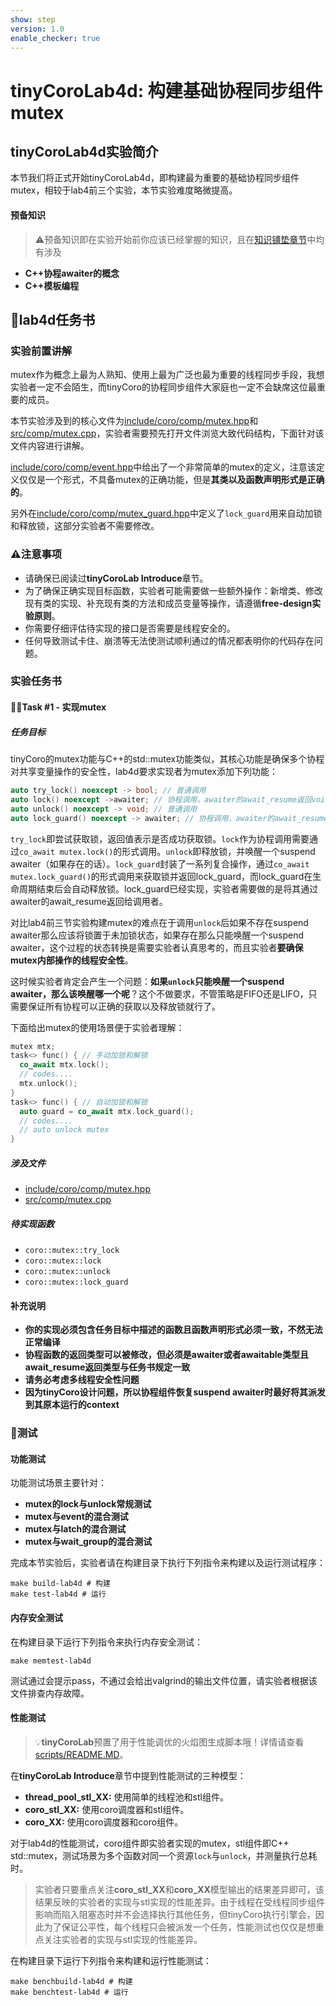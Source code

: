 ```yaml
---
show: step
version: 1.0
enable_checker: true
---
```

# tinyCoroLab4d: 构建基础协程同步组件mutex

## tinyCoroLab4d实验简介

本节我们将正式开始tinyCoroLab4d，即构建最为重要的基础协程同步组件mutex，相较于lab4前三个实验，本节实验难度略微提高。

#### 预备知识

> ⚠️预备知识即在实验开始前你应该已经掌握的知识，且在[知识铺垫章节]()中均有涉及

- **C++协程awaiter的概念**
- **C++模板编程**

## 📖lab4d任务书

### 实验前置讲解

mutex作为概念上最为人熟知、使用上最为广泛也最为重要的线程同步手段，我想实验者一定不会陌生，而tinyCoro的协程同步组件大家庭也一定不会缺席这位最重要的成员。

本节实验涉及到的核心文件为[include/coro/comp/mutex.hpp](https://github.com/sakurs2/tinyCoroLab/blob/v1.0/include/coro/comp/mutex.hpp)和[src/comp/mutex.cpp](https://github.com/sakurs2/tinyCoroLab/blob/v1.0/src/comp/mutex.cpp)，实验者需要预先打开文件浏览大致代码结构，下面针对该文件内容进行讲解。

[include/coro/comp/event.hpp](https://github.com/sakurs2/tinyCoroLab/blob/v1.0/include/coro/comp/event.hpp)中给出了一个非常简单的mutex的定义，注意该定义仅仅是一个形式，不具备mutex的正确功能，但是**其类以及函数声明形式是正确的**。

另外在[include/coro/comp/mutex_guard.hpp](https://github.com/sakurs2/tinyCoroLab/blob/v1.0/include/coro/comp/mutex_guard.hpp)中定义了`lock_guard`用来自动加锁和释放锁，这部分实验者不需要修改。

### ⚠️注意事项

- 请确保已阅读过**tinyCoroLab Introduce**章节。
- 为了确保正确实现目标函数，实验者可能需要做一些额外操作：新增类、修改现有类的实现、补充现有类的方法和成员变量等操作，请遵循**free-design实验原则**。
- 你需要仔细评估待实现的接口是否需要是线程安全的。
- 任何导致测试卡住、崩溃等无法使测试顺利通过的情况都表明你的代码存在问题。

### 实验任务书

#### 🧑‍💻Task #1 - 实现mutex

##### 任务目标

tinyCoro的mutex功能与C++的std::mutex功能类似，其核心功能是确保多个协程对共享变量操作的安全性，lab4d要求实现者为mutex添加下列功能：

```cpp
auto try_lock() noexcept -> bool; // 普通调用
auto lock() noexcept ->awaiter; // 协程调用，awaiter的await_resume返回void
auto unlock() noexcept -> void; // 普通调用
auto lock_guard() noexcept -> awaiter; // 协程调用，awaiter的await_resume返回lock_guard
```

`try_lock`即尝试获取锁，返回值表示是否成功获取锁。`lock`作为协程调用需要通过`co_await mutex.lock()`的形式调用。`unlock`即释放锁，并唤醒一个suspend awaiter（如果存在的话）。`lock_guard`封装了一系列复合操作，通过`co_await mutex.lock_guard()`的形式调用来获取锁并返回lock_guard，而lock_guard在生命周期结束后会自动释放锁。lock_guard已经实现，实验者需要做的是将其通过awaiter的await_resume返回给调用者。

对比lab4前三节实验构建mutex的难点在于调用`unlock`后如果不存在suspend awaiter那么应该将锁置于未加锁状态，如果存在那么只能唤醒一个suspend awaiter，这个过程的状态转换是需要实验者认真思考的，而且实验者**要确保mutex内部操作的线程安全性**。

这时候实验者肯定会产生一个问题：**如果`unlock`只能唤醒一个suspend awaiter，那么该唤醒哪一个呢**？这个不做要求，不管策略是FIFO还是LIFO，只需要保证所有协程可以正确的获取以及释放锁就行了。

下面给出mutex的使用场景便于实验者理解：

```cpp
mutex mtx;
task<> func() { // 手动加锁和解锁
  co_await mtx.lock();
  // codes....
  mtx.unlock();
}
task<> func() { // 自动加锁和解锁
  auto guard = co_await mtx.lock_guard();
  // codes....
  // auto unlock mutex
}
```

##### 涉及文件

- [include/coro/comp/mutex.hpp](https://github.com/sakurs2/tinyCoroLab/blob/v1.0/include/coro/comp/mutex.hpp)
- [src/comp/mutex.cpp](https://github.com/sakurs2/tinyCoroLab/blob/v1.0/src/comp/mutex.cpp)

##### 待实现函数

- `coro::mutex::try_lock`
- `coro::mutex::lock`
- `coro::mutex::unlock`
- `coro::mutex::lock_guard`

#### 补充说明

- **你的实现必须包含任务目标中描述的函数且函数声明形式必须一致，不然无法正常编译**
- **协程函数的返回类型可以被修改，但必须是awaiter或者awaitable类型且await_resume返回类型与任务书规定一致**
- **请务必考虑多线程安全性问题**
- **因为tinyCoro设计问题，所以协程组件恢复suspend awaiter时最好将其派发到其原本运行的context**

### 🔖测试

#### 功能测试

功能测试场景主要针对：

- **mutex的lock与unlock常规测试**
- **mutex与event的混合测试**
- **mutex与latch的混合测试**
- **mutex与wait_group的混合测试**

完成本节实验后，实验者请在构建目录下执行下列指令来构建以及运行测试程序：

```shell
make build-lab4d # 构建
make test-lab4d # 运行
```

#### 内存安全测试

在构建目录下运行下列指令来执行内存安全测试：

```shell
make memtest-lab4d
```

测试通过会提示pass，不通过会给出valgrind的输出文件位置，请实验者根据该文件排查内存故障。

#### 性能测试

> 💡**tinyCoroLab**预置了用于性能调优的火焰图生成脚本哦！详情请查看[scripts/README.MD](https://github.com/sakurs2/tinyCoroLab/blob/v1.0/scripts/README.MD)。

在**tinyCoroLab Introduce**章节中提到性能测试的三种模型：

- **thread_pool_stl_XX:** 使用简单的线程池和stl组件。
- **coro_stl_XX:** 使用coro调度器和stl组件。
- **coro_XX:** 使用coro调度器和coro组件。

对于lab4d的性能测试，coro组件即实验者实现的mutex，stl组件即C++ std::mutex，测试场景为多个函数对同一个资源`lock`与`unlock`，并测量执行总耗时。

> 实验者只要重点关注**coro_stl_XX**和**coro_XX**模型输出的结果差异即可，该结果反映的实验者的实现与stl实现的性能差异。由于线程在受线程同步组件影响而陷入阻塞态时并不会选择执行其他任务，但tinyCoro执行引擎会，因此为了保证公平性，每个线程只会被派发一个任务，性能测试也仅仅是想重点关注实验者的实现与stl实现的性能差异。

在构建目录下运行下列指令来构建和运行性能测试：

```shell
make benchbuild-lab4d # 构建
make benchtest-lab4d # 运行
```
